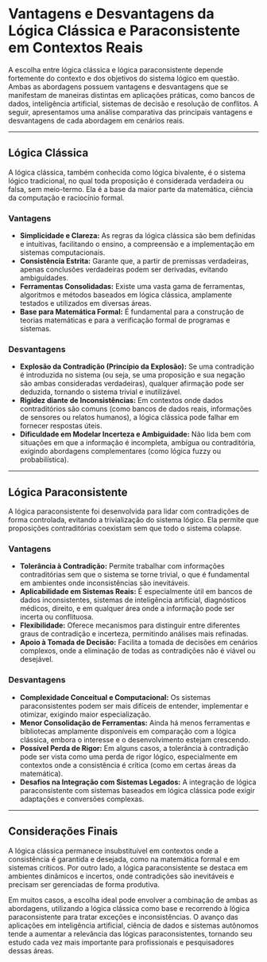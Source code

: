 
# Vantagens e Desvantagens da Lógica Clássica e Paraconsistente em Contextos Reais

A escolha entre lógica clássica e lógica paraconsistente depende fortemente do contexto e dos objetivos do sistema lógico em questão. Ambas as abordagens possuem vantagens e desvantagens que se manifestam de maneiras distintas em aplicações práticas, como bancos de dados, inteligência artificial, sistemas de decisão e resolução de conflitos. A seguir, apresentamos uma análise comparativa das principais vantagens e desvantagens de cada abordagem em cenários reais.

---

## Lógica Clássica

A lógica clássica, também conhecida como lógica bivalente, é o sistema lógico tradicional, no qual toda proposição é considerada verdadeira ou falsa, sem meio-termo. Ela é a base da maior parte da matemática, ciência da computação e raciocínio formal.

### Vantagens

- **Simplicidade e Clareza:** As regras da lógica clássica são bem definidas e intuitivas, facilitando o ensino, a compreensão e a implementação em sistemas computacionais.
- **Consistência Estrita:** Garante que, a partir de premissas verdadeiras, apenas conclusões verdadeiras podem ser derivadas, evitando ambiguidades.
- **Ferramentas Consolidadas:** Existe uma vasta gama de ferramentas, algoritmos e métodos baseados em lógica clássica, amplamente testados e utilizados em diversas áreas.
- **Base para Matemática Formal:** É fundamental para a construção de teorias matemáticas e para a verificação formal de programas e sistemas.

### Desvantagens

- **Explosão da Contradição (Princípio da Explosão):** Se uma contradição é introduzida no sistema (ou seja, se uma proposição e sua negação são ambas consideradas verdadeiras), qualquer afirmação pode ser deduzida, tornando o sistema trivial e inutilizável.
- **Rigidez diante de Inconsistências:** Em contextos onde dados contraditórios são comuns (como bancos de dados reais, informações de sensores ou relatos humanos), a lógica clássica pode falhar em fornecer respostas úteis.
- **Dificuldade em Modelar Incerteza e Ambiguidade:** Não lida bem com situações em que a informação é incompleta, ambígua ou contraditória, exigindo abordagens complementares (como lógica fuzzy ou probabilística).

---

## Lógica Paraconsistente

A lógica paraconsistente foi desenvolvida para lidar com contradições de forma controlada, evitando a trivialização do sistema lógico. Ela permite que proposições contraditórias coexistam sem que todo o sistema colapse.

### Vantagens

- **Tolerância à Contradição:** Permite trabalhar com informações contraditórias sem que o sistema se torne trivial, o que é fundamental em ambientes onde inconsistências são inevitáveis.
- **Aplicabilidade em Sistemas Reais:** É especialmente útil em bancos de dados inconsistentes, sistemas de inteligência artificial, diagnósticos médicos, direito, e em qualquer área onde a informação pode ser incerta ou conflituosa.
- **Flexibilidade:** Oferece mecanismos para distinguir entre diferentes graus de contradição e incerteza, permitindo análises mais refinadas.
- **Apoio à Tomada de Decisão:** Facilita a tomada de decisões em cenários complexos, onde a eliminação de todas as contradições não é viável ou desejável.

### Desvantagens

- **Complexidade Conceitual e Computacional:** Os sistemas paraconsistentes podem ser mais difíceis de entender, implementar e otimizar, exigindo maior especialização.
- **Menor Consolidação de Ferramentas:** Ainda há menos ferramentas e bibliotecas amplamente disponíveis em comparação com a lógica clássica, embora o interesse e o desenvolvimento estejam crescendo.
- **Possível Perda de Rigor:** Em alguns casos, a tolerância à contradição pode ser vista como uma perda de rigor lógico, especialmente em contextos onde a consistência é crítica (como em certas áreas da matemática).
- **Desafios na Integração com Sistemas Legados:** A integração de lógica paraconsistente com sistemas baseados em lógica clássica pode exigir adaptações e conversões complexas.

---

## Considerações Finais

A lógica clássica permanece insubstituível em contextos onde a consistência é garantida e desejada, como na matemática formal e em sistemas críticos. Por outro lado, a lógica paraconsistente se destaca em ambientes dinâmicos e incertos, onde contradições são inevitáveis e precisam ser gerenciadas de forma produtiva.

Em muitos casos, a escolha ideal pode envolver a combinação de ambas as abordagens, utilizando a lógica clássica como base e recorrendo à lógica paraconsistente para tratar exceções e inconsistências. O avanço das aplicações em inteligência artificial, ciência de dados e sistemas autônomos tende a aumentar a relevância das lógicas paraconsistentes, tornando seu estudo cada vez mais importante para profissionais e pesquisadores dessas áreas.
```
